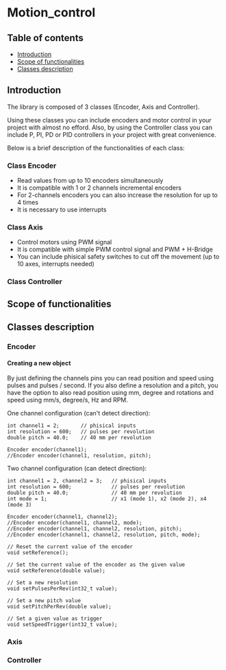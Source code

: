 # Motion_control

## Table of contents
* [Introduction](#Introduction)
* [Scope of functionalities](#Scope-of-functionalities)
* [Classes description](#Classes-description)

## Introduction

The library is composed of 3 classes (Encoder, Axis and Controller).

Using these classes you can include encoders and motor control in your project with almost no efford. Also, by using the Controller class you can include P, PI, PD or PID controllers in your project with great convenience.

Below is a brief description of the functionalities of each class:

### Class Encoder

* Read values from up to 10 encoders simultaneously
* It is compatible with 1 or 2 channels incremental encoders
* For 2-channels encoders you can also increase the resolution for up to 4 times
* It is necessary to use interrupts

### Class Axis

* Control motors using PWM signal
* It is compatible with simple PWM control signal and PWM + H-Bridge
* You can include phisical safety switches to cut off the movement (up to 10 axes, interrupts needed)

### Class Controller

## Scope of functionalities

## Classes description

### Encoder

#### Creating a new object

By just defining the channels pins you can read position and speed using pulses and pulses / second.
If you also define a resolution and a pitch, you have the option to also read position using mm, degree and rotations and speed using mm/s, degree/s, Hz and RPM.

One channel configuration (can't detect direction):
```
int channel1 = 2;       // phisical inputs
int resolution = 600;   // pulses per revolution
double pitch = 40.0;    // 40 mm per revolution

Encoder encoder(channel1);                      
//Encoder encoder(channel1, resolution, pitch);
```

Two channel configuration (can detect direction):
```
int channel1 = 2, channel2 = 3;   // phisical inputs
int resolution = 600;             // pulses per revolution
double pitch = 40.0;              // 40 mm per revolution
int mode = 1;                     // x1 (mode 1), x2 (mode 2), x4 (mode 3)

Encoder encoder(channel1, channel2);
//Encoder encoder(channel1, channel2, mode);
//Encoder encoder(channel1, channel2, resolution, pitch);
//Encoder encoder(channel1, channel2, resolution, pitch, mode);
```

```
// Reset the current value of the encoder
void setReference();

// Set the current value of the encoder as the given value
void setReference(double value);

// Set a new resolution
void setPulsesPerRev(int32_t value);

// Set a new pitch value
void setPitchPerRev(double value);

// Set a given value as trigger 
void setSpeedTrigger(int32_t value);
```

### Axis

### Controller
